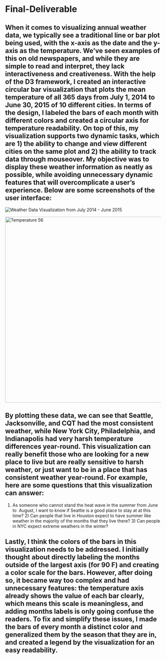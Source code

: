 # Final-Deliverable


## When it comes to visualizing annual weather data, we typically see a traditional line or bar plot being used, with the x-axis as the date and the y-axis as the temperature. We’ve seen examples of this on old newspapers, and while they are simple to read and interpret, they lack interactiveness and creativeness. With the help of the D3 framework, I created an interactive circular bar visualization that plots the mean temperature of all 365 days from July 1, 2014 to June 30, 2015 of 10 different cities. In terms of the design, I labeled the bars of each month with different colors and created a circular axis for temperature readability. On top of this, my visualization supports two dynamic tasks, which are 1) the ability to change and view different cities on the same plot and 2) the ability to track data through mouseover. My objective was to display these weather information as neatly as possible, while avoiding unnecessary dynamic features that will overcomplicate a user’s experience. Below are some screenshots of the user interface:

![Weather Data Visualization from July 2014 - June 2015](https://user-images.githubusercontent.com/102645083/224612841-567eca02-b3a7-4a6e-b059-8c13b174b5c4.png)

<img width="600" alt="Temperature 56" src="https://user-images.githubusercontent.com/102645083/224612847-cfc78e58-6852-4b37-a441-9f7c0c81cc8c.png">



## By plotting these data, we can see that Seattle, Jacksonville, and CQT had the most consistent weather, while New York City, Philadelphia, and Indianapolis had very harsh temperature differences year-round. This visualization can really benefit those who are looking for a new place to live but are really sensitive to harsh weather, or just want to be in a place that has consistent weather year-round. For example, here are some questions that this visualization can answer:
1) As someone who cannot stand the heat wave in the summer from June to  August, I want to know if Seattle is a good place to stay at at this time? 2) Can people that live in Houston expect to have summer like weather in the majority of the months that they live there? 3) Can people in NYC expect extreme weathers in the winter?


## Lastly, I think the colors of the bars in this visualization needs to be addressed. I initially thought about directly labeling the months outside of the largest axis (for 90 F) and creating a color scale for the bars. However, after doing so, it became way too complex and had unnecessary features: the temperature axis already shows the value of each bar clearly, which means this scale is meaningless, and adding months labels is only going confuse the readers. To fix and simplify these issues, I made the bars of every month a distinct color and generalized them by the season that they are in, and created a legend by the visualization for an easy readability. 



